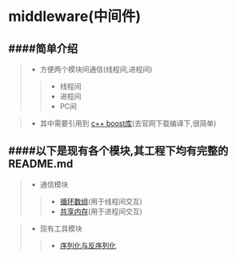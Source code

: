 middleware(中间件)
===========================

####简单介绍
------------------------------------------
>* 方便两个模块间通信(线程间,进程间)
>>* 线程间
>>* 进程间
>>* PC间

>* 其中需要引用到 [c++ boost库](http://www.boost.org/)(去官网下载编译下,很简单)


####以下是现有各个模块,其工程下均有完整的README.md
------------------------------------------
>* 通信模块
>>* [循环数组](https://github.com/NingLeixueR/middleware/tree/master/src/loop_array)(用于线程间交互)
>>* [共享内存](https://github.com/NingLeixueR/middleware/tree/master/src/shared_memory)(用于进程间交互)

>* 现有工具模块
>>* [序列化与反序列化](https://github.com/NingLeixueR/middleware/tree/master/src/tools/serializecpp)
